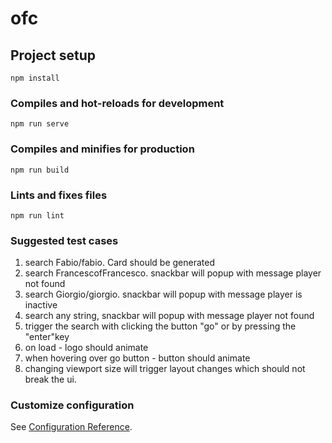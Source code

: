 # ofc

## Project setup
```
npm install
```

### Compiles and hot-reloads for development
```
npm run serve
```

### Compiles and minifies for production
```
npm run build
```

### Lints and fixes files
```
npm run lint
```

### Suggested test cases

1. search Fabio/fabio. Card should be generated
2. search FrancescofFrancesco. snackbar will popup with message player not found
3. search Giorgio/giorgio. snackbar will popup with message player is inactive
4. search any string, snackbar will popup with message player not found
5. trigger the search with clicking the button "go" or by pressing the "enter"key
6. on load - logo should animate
7. when hovering over go button - button should animate
8. changing viewport size will trigger layout changes which should not break the ui.

### Customize configuration
See [Configuration Reference](https://cli.vuejs.org/config/).
